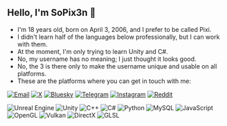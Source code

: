 ## Hello, I'm **SoPix3n** 👋

- I'm 18 years old, born on April 3, 2006, and I prefer to be called Pixi.
- I didn't learn half of the languages below professionally, but I can work with them.
- At the moment, I'm only trying to learn Unity and C#.
- No, my username has no meaning; I just thought it looks good.
- No, the 3 is there only to make the username unique and usable on all platforms.
- These are the platforms where you can get in touch with me:
  
[![Email](https://img.shields.io/badge/Email-0072C6?style=flat&logo=gmail&logoColor=white)](mailto:sopix3n@gmail.com)
[![X](https://img.shields.io/badge/X-1D1D1F?style=flat&logo=x&logoColor=white)](https://x.com/sopix3n)
[![Bluesky](https://img.shields.io/badge/Bluesky-2E5D7A?style=flat&logo=bluesky&logoColor=white)](https://bsky.app/profile/sopix3n)
[![Telegram](https://img.shields.io/badge/Telegram-0088CC?style=flat&logo=telegram&logoColor=white)](https://t.me/sopix3n)
[![Instagram](https://img.shields.io/badge/Instagram-E4405F?style=flat&logo=instagram&logoColor=white)](https://www.instagram.com/sopix3n)
[![Reddit](https://img.shields.io/badge/Reddit-FF4500?style=flat&logo=reddit&logoColor=white)](https://www.reddit.com/user/sopix3n)

![Unreal Engine](https://img.shields.io/badge/Unreal_Engine-0E1128?style=flat&logo=unrealengine&logoColor=white)
![Unity](https://img.shields.io/badge/Unity-000000?style=flat&logo=unity&logoColor=white) 
![C++](https://img.shields.io/badge/C%2B%2B-00599C?style=flat&logo=c%2B%2B&logoColor=white) 
![C#](https://img.shields.io/badge/C%23-239120?style=flat&logo=c-sharp&logoColor=white) 
![Python](https://img.shields.io/badge/Python-3776AB?style=flat&logo=python&logoColor=white) 
![MySQL](https://img.shields.io/badge/MySQL-00618A?style=flat&logo=mysql&logoColor=white) 
![JavaScript](https://img.shields.io/badge/JavaScript-F7DF1E?style=flat&logo=javascript&logoColor=black) 
![OpenGL](https://img.shields.io/badge/OpenGL-58C6B7?style=flat&logo=opengl&logoColor=black)
![Vulkan](https://img.shields.io/badge/Vulkan-7F3F56?style=flat&logo=vulkan&logoColor=white)
![DirectX](https://img.shields.io/badge/DirectX-0078D4?style=flat&logo=microsoft&logoColor=white)
![GLSL](https://img.shields.io/badge/GLSL-00B0B9?style=flat&logo=shader&logoColor=black)
